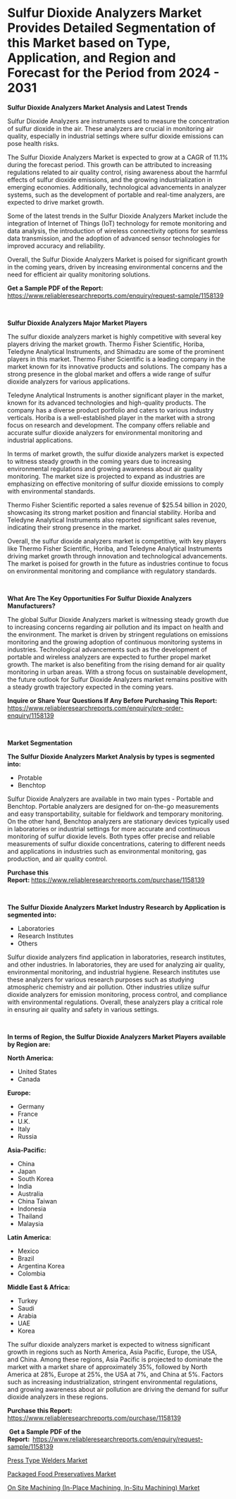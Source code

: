 <p><h1>Sulfur Dioxide Analyzers Market Provides Detailed Segmentation of this Market based on Type, Application, and Region and Forecast for the Period from 2024 - 2031</h1></p><p><strong>Sulfur Dioxide Analyzers Market Analysis and Latest Trends</strong></p>
<p><p>Sulfur Dioxide Analyzers are instruments used to measure the concentration of sulfur dioxide in the air. These analyzers are crucial in monitoring air quality, especially in industrial settings where sulfur dioxide emissions can pose health risks.</p><p>The Sulfur Dioxide Analyzers Market is expected to grow at a CAGR of 11.1% during the forecast period. This growth can be attributed to increasing regulations related to air quality control, rising awareness about the harmful effects of sulfur dioxide emissions, and the growing industrialization in emerging economies. Additionally, technological advancements in analyzer systems, such as the development of portable and real-time analyzers, are expected to drive market growth.</p><p>Some of the latest trends in the Sulfur Dioxide Analyzers Market include the integration of Internet of Things (IoT) technology for remote monitoring and data analysis, the introduction of wireless connectivity options for seamless data transmission, and the adoption of advanced sensor technologies for improved accuracy and reliability.</p><p>Overall, the Sulfur Dioxide Analyzers Market is poised for significant growth in the coming years, driven by increasing environmental concerns and the need for efficient air quality monitoring solutions.</p></p>
<p><strong>Get a Sample PDF of the Report:&nbsp;</strong> <a href="https://www.reliableresearchreports.com/enquiry/request-sample/1158139">https://www.reliableresearchreports.com/enquiry/request-sample/1158139</a></p>
<p>&nbsp;</p>
<p><strong>Sulfur Dioxide Analyzers Major Market Players</strong></p>
<p><p>The sulfur dioxide analyzers market is highly competitive with several key players driving the market growth. Thermo Fisher Scientific, Horiba, Teledyne Analytical Instruments, and Shimadzu are some of the prominent players in this market. Thermo Fisher Scientific is a leading company in the market known for its innovative products and solutions. The company has a strong presence in the global market and offers a wide range of sulfur dioxide analyzers for various applications.</p><p>Teledyne Analytical Instruments is another significant player in the market, known for its advanced technologies and high-quality products. The company has a diverse product portfolio and caters to various industry verticals. Horiba is a well-established player in the market with a strong focus on research and development. The company offers reliable and accurate sulfur dioxide analyzers for environmental monitoring and industrial applications.</p><p>In terms of market growth, the sulfur dioxide analyzers market is expected to witness steady growth in the coming years due to increasing environmental regulations and growing awareness about air quality monitoring. The market size is projected to expand as industries are emphasizing on effective monitoring of sulfur dioxide emissions to comply with environmental standards.</p><p>Thermo Fisher Scientific reported a sales revenue of $25.54 billion in 2020, showcasing its strong market position and financial stability. Horiba and Teledyne Analytical Instruments also reported significant sales revenue, indicating their strong presence in the market.</p><p>Overall, the sulfur dioxide analyzers market is competitive, with key players like Thermo Fisher Scientific, Horiba, and Teledyne Analytical Instruments driving market growth through innovation and technological advancements. The market is poised for growth in the future as industries continue to focus on environmental monitoring and compliance with regulatory standards.</p></p>
<p>&nbsp;</p>
<p><strong>What Are The Key Opportunities For Sulfur Dioxide Analyzers Manufacturers?</strong></p>
<p><p>The global Sulfur Dioxide Analyzers market is witnessing steady growth due to increasing concerns regarding air pollution and its impact on health and the environment. The market is driven by stringent regulations on emissions monitoring and the growing adoption of continuous monitoring systems in industries. Technological advancements such as the development of portable and wireless analyzers are expected to further propel market growth. The market is also benefiting from the rising demand for air quality monitoring in urban areas. With a strong focus on sustainable development, the future outlook for Sulfur Dioxide Analyzers market remains positive with a steady growth trajectory expected in the coming years.</p></p>
<p><strong>Inquire or Share Your Questions If Any Before Purchasing This Report:</strong> <a href="https://www.reliableresearchreports.com/enquiry/pre-order-enquiry/1158139">https://www.reliableresearchreports.com/enquiry/pre-order-enquiry/1158139</a></p>
<p>&nbsp;</p>
<p><strong>Market Segmentation</strong></p>
<p><strong>The Sulfur Dioxide Analyzers Market Analysis by types is segmented into:</strong></p>
<p><ul><li>Protable</li><li>Benchtop</li></ul></p>
<p><p>Sulfur Dioxide Analyzers are available in two main types - Portable and Benchtop. Portable analyzers are designed for on-the-go measurements and easy transportability, suitable for fieldwork and temporary monitoring. On the other hand, Benchtop analyzers are stationary devices typically used in laboratories or industrial settings for more accurate and continuous monitoring of sulfur dioxide levels. Both types offer precise and reliable measurements of sulfur dioxide concentrations, catering to different needs and applications in industries such as environmental monitoring, gas production, and air quality control.</p></p>
<p><strong>Purchase this Report:&nbsp;</strong><a href="https://www.reliableresearchreports.com/purchase/1158139">https://www.reliableresearchreports.com/purchase/1158139</a></p>
<p>&nbsp;</p>
<p><strong>The Sulfur Dioxide Analyzers Market Industry Research by Application is segmented into:</strong></p>
<p><ul><li>Laboratories</li><li>Research Institutes</li><li>Others</li></ul></p>
<p><p>Sulfur dioxide analyzers find application in laboratories, research institutes, and other industries. In laboratories, they are used for analyzing air quality, environmental monitoring, and industrial hygiene. Research institutes use these analyzers for various research purposes such as studying atmospheric chemistry and air pollution. Other industries utilize sulfur dioxide analyzers for emission monitoring, process control, and compliance with environmental regulations. Overall, these analyzers play a critical role in ensuring air quality and safety in various settings.</p></p>
<p>&nbsp;</p>
<p><strong>In terms of Region, the Sulfur Dioxide Analyzers Market Players available by Region are:</strong></p>
<p>
    <p> <strong> North America: </strong>
        <ul>
            <li>United States</li>
            <li>Canada</li>
        </ul>
        </p> 
    <p> <strong> Europe: </strong>
        <ul>
            <li>Germany</li>
            <li>France</li>
            <li>U.K.</li>
            <li>Italy</li>
            <li>Russia</li>
        </ul>
        </p> 
    <p> <strong> Asia-Pacific: </strong>
        <ul>
            <li>China</li>
            <li>Japan</li>
            <li>South Korea</li>
            <li>India</li>
            <li>Australia</li>
            <li>China Taiwan</li>
            <li>Indonesia</li>
            <li>Thailand</li>
            <li>Malaysia</li>
        </ul>
        </p> 
    <p> <strong> Latin America: </strong>
        <ul>
            <li>Mexico</li>
            <li>Brazil</li>
            <li>Argentina Korea</li>
            <li>Colombia</li>
        </ul>
        </p> 
    <p> <strong> Middle East & Africa: </strong>
        <ul>
            <li>Turkey</li>
            <li>Saudi</li>
            <li>Arabia</li>
            <li>UAE</li>
            <li>Korea</li>
        </ul>
    </p>
    </p>
<p><p>The sulfur dioxide analyzers market is expected to witness significant growth in regions such as North America, Asia Pacific, Europe, the USA, and China. Among these regions, Asia Pacific is projected to dominate the market with a market share of approximately 35%, followed by North America at 28%, Europe at 25%, the USA at 7%, and China at 5%. Factors such as increasing industrialization, stringent environmental regulations, and growing awareness about air pollution are driving the demand for sulfur dioxide analyzers in these regions.</p></p>
<p><strong>Purchase this Report: </strong><a href="https://www.reliableresearchreports.com/purchase/1158139">https://www.reliableresearchreports.com/purchase/1158139</a></p>
<p>&nbsp;<strong>Get a Sample PDF of the Report:&nbsp;&nbsp;</strong><a href="https://www.reliableresearchreports.com/enquiry/request-sample/1158139">https://www.reliableresearchreports.com/enquiry/request-sample/1158139</a></p>
<p><strong></strong></p>
<p><p><a href="https://view.publitas.com/reportprime-1/press-type-welders-market-research-report-provides-critical-insights-that-can-help-shape-business-development-and-investment-strategies/">Press Type Welders Market</a></p><p><a href="https://view.publitas.com/reportprime-1/packaged-food-preservatives-market-a-comprehensive-report-of-its-market-share-growth-trends-2023-2030/">Packaged Food Preservatives Market</a></p><p><a href="https://view.publitas.com/reportprime-1/on-site-machining-in-place-machining-in-situ-machining-market-size-reflecting-a-forecast-till-2030-market-by-type-by-application-and-by-geography/">On Site Machining (In-Place Machining, In-Situ Machining) Market</a></p></p>